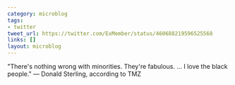 ```yaml
---
category: microblog
tags:
- twitter
tweet_url: https://twitter.com/ExMember/status/460688219596525568
links: []
layout: microblog
---
```

"There's nothing wrong with minorities. They're fabulous. … I love the black people." — Donald Sterling, according to TMZ
